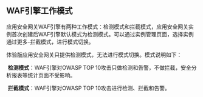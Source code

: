 ## WAF引擎工作模式

​     应用安全网关WAF引擎有两种工作模式：检测模式和拦截模式，应用安全网关实例首次创建后WAF引擎默认模式为检测模式。可以通过实例管理页面，选择实例通过更多-拦截模式，进行模式切换。

​    体验版应用安全网关只提供检测模式，无法进行模式切换。模式说明如下：

​    **检测模式**：WAF引擎对OWASP TOP 10攻击只做检测和告警，不做拦截，安全分析报表等统计页面不受影响。

​    **拦截模式**：WAF引擎对OWASP TOP 10攻击进行检测、拦截和告警。